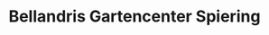 ---
title: "Bellandris Gartencenter Spiering"
url: /wesel/bellandris-gartencenter-spiering/
shop: Garten-Center
---